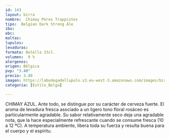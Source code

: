 ```yaml
---
id: 143
layout: birra
nombre:  Chimay Pères Trappistes
tipo:  Belgian Dark Strong Ale
ibu:  
ebc: 
maltas: 
lupulos: 
levaduras: 
formato: Botella 33cl.
volumen:  9 %
alergenos: 
origen: Bélgica
pvp: "3.40"
precio: 3.40
imagen: https://labodegadellupulo.s3.eu-west-3.amazonaws.com/images/birras/chimayazul.jpg
categoria: [Estilo_Belga]

---
```

CHIMAY AZUL.
Ante todo, se distingue por su carácter de cerveza fuerte. El aroma de levadura fresca asociado a un ligero tono floral rosáceo es particularmente agradable. Su sabor relativamente seco deja una agradable nota, que la hace especialmente refrescante cuando se consume fresca (10 a 12 ºC).
A temperatura ambiente, libera toda su fuerza y resulta buena para el cuerpo y el espíritu.